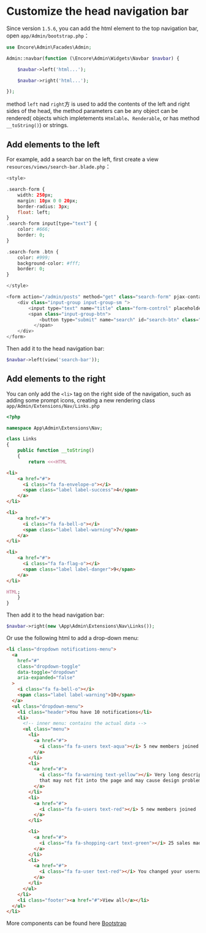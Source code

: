 # Customize the head navigation bar

Since version `1.5.6`, you can add the html element to the top navigation bar, open `app/Admin/bootstrap.php`：

```php
use Encore\Admin\Facades\Admin;

Admin::navbar(function (\Encore\Admin\Widgets\Navbar $navbar) {

    $navbar->left('html...');

    $navbar->right('html...');

});
```

method `left` nad `right`方 is used to add the contents of the left and right sides of the head, the method parameters can be any object can be rendered( objects which impletements `Htmlable`、`Renderable`, or has method `__toString()`) or strings.

## Add elements to the left

For example, add a search bar on the left, first create a view `resources/views/search-bar.blade.php`：

```php
<style>

.search-form {
    width: 250px;
    margin: 10px 0 0 20px;
    border-radius: 3px;
    float: left;
}
.search-form input[type="text"] {
    color: #666;
    border: 0;
}

.search-form .btn {
    color: #999;
    background-color: #fff;
    border: 0;
}

</style>

<form action="/admin/posts" method="get" class="search-form" pjax-container>
    <div class="input-group input-group-sm ">
        <input type="text" name="title" class="form-control" placeholder="Search...">
        <span class="input-group-btn">
            <button type="submit" name="search" id="search-btn" class="btn btn-flat"><i class="fa fa-search"></i></button>
          </span>
    </div>
</form>
```

Then add it to the head navigation bar:

```php
$navbar->left(view('search-bar'));
```

## Add elements to the right

You can only add the `<li>` tag on the right side of the navigation, such as adding some prompt icons, creating a new rendering class `app/Admin/Extensions/Nav/Links.php`

```php
<?php

namespace App\Admin\Extensions\Nav;

class Links
{
    public function __toString()
    {
        return <<<HTML

<li>
    <a href="#">
      <i class="fa fa-envelope-o"></i>
      <span class="label label-success">4</span>
    </a>
</li>

<li>
    <a href="#">
      <i class="fa fa-bell-o"></i>
      <span class="label label-warning">7</span>
    </a>
</li>

<li>
    <a href="#">
      <i class="fa fa-flag-o"></i>
      <span class="label label-danger">9</span>
    </a>
</li>

HTML;
    }
}
```

Then add it to the head navigation bar:

```php
$navbar->right(new \App\Admin\Extensions\Nav\Links());
```

Or use the following html to add a drop-down menu:

```html
<li class="dropdown notifications-menu">
  <a
    href="#"
    class="dropdown-toggle"
    data-toggle="dropdown"
    aria-expanded="false"
  >
    <i class="fa fa-bell-o"></i>
    <span class="label label-warning">10</span>
  </a>
  <ul class="dropdown-menu">
    <li class="header">You have 10 notifications</li>
    <li>
      <!-- inner menu: contains the actual data -->
      <ul class="menu">
        <li>
          <a href="#">
            <i class="fa fa-users text-aqua"></i> 5 new members joined today
          </a>
        </li>
        <li>
          <a href="#">
            <i class="fa fa-warning text-yellow"></i> Very long description here
            that may not fit into the page and may cause design problems
          </a>
        </li>
        <li>
          <a href="#">
            <i class="fa fa-users text-red"></i> 5 new members joined
          </a>
        </li>

        <li>
          <a href="#">
            <i class="fa fa-shopping-cart text-green"></i> 25 sales made
          </a>
        </li>
        <li>
          <a href="#">
            <i class="fa fa-user text-red"></i> You changed your username
          </a>
        </li>
      </ul>
    </li>
    <li class="footer"><a href="#">View all</a></li>
  </ul>
</li>
```

More components can be found here [Bootstrap](https://getbootstrap.com/)
